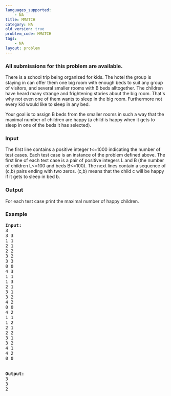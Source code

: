 ```yaml
---
languages_supported:
    - NA
title: MMATCH
category: NA
old_version: true
problem_code: MMATCH
tags:
    - NA
layout: problem
---
```

###  All submissions for this problem are available. 

There is a school trip being organized for kids. The hotel the group is staying in can offer them one big room with enough beds to suit any group of visitors, and several smaller rooms with B beds alltogether. The children have heard many strange and frightening stories about the big room. That's why not even one of them wants to sleep in the big room. Furthermore not every kid would like to sleep in any bed. 

Your goal is to assign B beds from the smaller rooms in such a way that the maximal number of children are happy (a child is happy when it gets to sleep in one of the beds it has selected).

### Input

The first line contains a positive integer t&lt;=1000 indicating the number of test cases. Each test case is an instance of the problem defined above. The first line of each test case is a pair of positive integers L and B (the number of children L&lt;=100 and beds B&lt;=100). The next lines contain a sequence of (c,b) pairs ending with two zeros. (c,b) means that the child c will be happy if it gets to sleep in bed b.

### Output

For each test case print the maximal number of happy children.

### Example

<pre>
<b>Input:</b>
3
3 3
1 1
2 1
2 2
3 2
3 3
0 0
4 3
1 1
1 3
2 1
3 1
3 2
4 2
0 0
4 2
1 1
1 2
2 1
2 2
3 1
3 2
4 1
4 2
0 0


<b>Output:</b>
3
3
2
</pre>